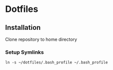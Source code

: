 # Dotfiles

## Installation

Clone repository to home directory

### Setup Symlinks
```ln -s ~/dotfiles/.bash_profile ~/.bash_profile```